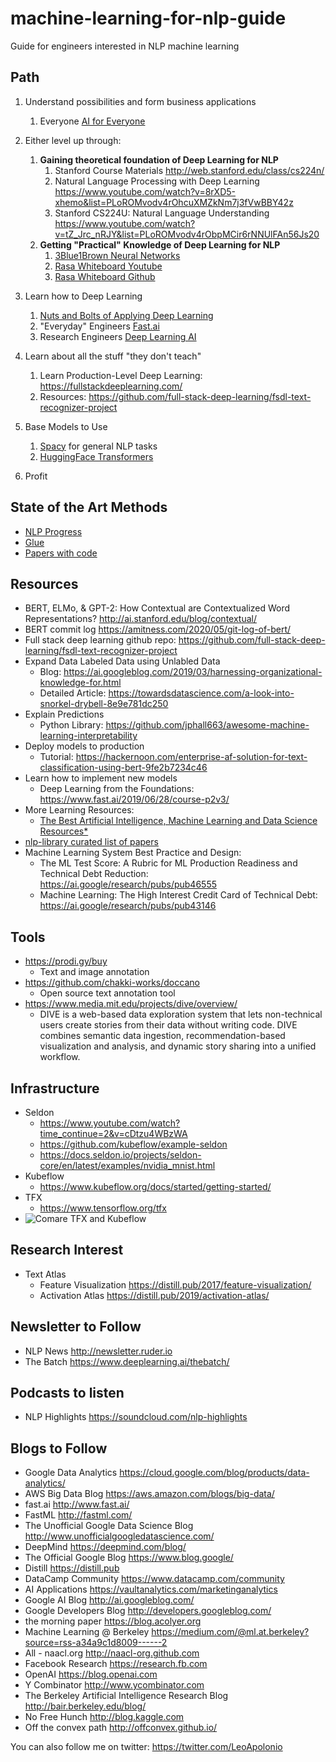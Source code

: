 # machine-learning-for-nlp-guide
Guide for engineers interested in NLP machine learning

## Path
  1. Understand possibilities and form business applications
      1. Everyone [AI for Everyone](https://www.coursera.org/learn/ai-for-everyone)

  1. Either level up through:
      1. __Gaining theoretical foundation of Deep Learning for NLP__
         1. Stanford Course Materials http://web.stanford.edu/class/cs224n/
         1. Natural Language Processing with Deep Learning https://www.youtube.com/watch?v=8rXD5-xhemo&list=PLoROMvodv4rOhcuXMZkNm7j3fVwBBY42z
         1. Stanford CS224U: Natural Language Understanding https://www.youtube.com/watch?v=tZ_Jrc_nRJY&list=PLoROMvodv4rObpMCir6rNNUlFAn56Js20
      1. __Getting "Practical" Knowledge of Deep Learning for NLP__
         1. [3Blue1Brown Neural Networks](https://www.youtube.com/playlist?list=PLZHQObOWTQDNU6R1_67000Dx_ZCJB-3pi)
         1. [Rasa Whiteboard Youtube](https://www.youtube.com/watch?v=mWvnlVw_LiY&list=PL75e0qA87dlG-za8eLI6t0_Pbxafk-cxb&index=5)
         1. [Rasa Whiteboard Github](https://www.youtube.com/redirect?redir_token=JoSXMpXu79Zsu0ao_9CQMdS4Jr18MTU4OTEzMjUzOEAxNTg5MDQ2MTM4&q=https%3A%2F%2Fgithub.com%2FRasaHQ%2Falgorithm-whiteboard-resources&v=mWvnlVw_LiY&event=video_description)
  
  1. Learn how to Deep Learning
      1. [Nuts and Bolts of Applying Deep Learning](https://www.youtube.com/watch?v=F1ka6a13S9I)
      1. "Everyday" Engineers [Fast.ai](https://www.fast.ai/)
      1. Research Engineers [Deep Learning AI](https://www.deeplearning.ai/deep-learning-specialization/)

  1. Learn about all the stuff "they don't teach"
      1. Learn Production-Level Deep Learning: https://fullstackdeeplearning.com/
      1. Resources: https://github.com/full-stack-deep-learning/fsdl-text-recognizer-project
  1. Base Models to Use
      1. [Spacy](https://spacy.io/) for general NLP tasks
      1. [HuggingFace Transformers](https://github.com/huggingface/transformers)

  1. Profit

## State of the Art Methods
  * [NLP Progress](https://github.com/sebastianruder/NLP-progress)
  * [Glue](https://gluebenchmark.com/leaderboard)
  * [Papers with code](https://paperswithcode.com/sota)

## Resources
  * BERT, ELMo, & GPT-2: How Contextual are Contextualized Word Representations? http://ai.stanford.edu/blog/contextual/
  * BERT commit log https://amitness.com/2020/05/git-log-of-bert/
  * Full stack deep learning github repo: https://github.com/full-stack-deep-learning/fsdl-text-recognizer-project
  * Expand Data Labeled Data using Unlabled Data
    * Blog: https://ai.googleblog.com/2019/03/harnessing-organizational-knowledge-for.html
    * Detailed Article: https://towardsdatascience.com/a-look-into-snorkel-drybell-8e9e781dc250
  * Explain Predictions
    * Python Library: https://github.com/jphall663/awesome-machine-learning-interpretability
  * Deploy models to production
    * Tutorial: https://hackernoon.com/enterprise-af-solution-for-text-classification-using-bert-9fe2b7234c46
  * Learn how to implement new models
    * Deep Learning from the Foundations: https://www.fast.ai/2019/06/28/course-p2v3/
  * More Learning Resources:
    * [The Best Artificial Intelligence, Machine Learning and Data Science Resources*](https://www.notion.so/b3b97fa097b747698e87fd3badc657cf)
  * [nlp-library curated list of papers](https://github.com/mihail911/nlp-library)
  * Machine Learning System Best Practice and Design:
    * The ML Test Score: A Rubric for ML Production Readiness and Technical Debt Reduction: https://ai.google/research/pubs/pub46555
    * Machine Learning: The High Interest Credit Card of Technical Debt: https://ai.google/research/pubs/pub43146
    

## Tools
  * https://prodi.gy/buy
    * Text and image annotation
  * https://github.com/chakki-works/doccano
    * Open source text annotation tool
  * https://www.media.mit.edu/projects/dive/overview/
    * DIVE is a web-based data exploration system that lets non-technical users create stories from their data without writing code. DIVE combines semantic data ingestion, recommendation-based visualization and analysis, and dynamic story sharing into a unified workflow. 
    

## Infrastructure
  * Seldon
    * https://www.youtube.com/watch?time_continue=2&v=cDtzu4WBzWA
    * https://github.com/kubeflow/example-seldon
    * https://docs.seldon.io/projects/seldon-core/en/latest/examples/nvidia_mnist.html
  * Kubeflow
    * https://www.kubeflow.org/docs/started/getting-started/
  * TFX
    * https://www.tensorflow.org/tfx
  * ![Comare TFX and Kubeflow](https://imgur.com/IuH3T04.png)

## Research Interest
  * Text Atlas
    * Feature Visualization https://distill.pub/2017/feature-visualization/
    * Activation Atlas https://distill.pub/2019/activation-atlas/

## Newsletter to Follow
  * NLP News http://newsletter.ruder.io
  * The Batch https://www.deeplearning.ai/thebatch/

## Podcasts to listen
  * NLP Highlights https://soundcloud.com/nlp-highlights

## Blogs to Follow
  * Google Data Analytics https://cloud.google.com/blog/products/data-analytics/
  * AWS Big Data Blog https://aws.amazon.com/blogs/big-data/
  * fast.ai http://www.fast.ai/
  * FastML http://fastml.com/
  * The Unofficial Google Data Science Blog http://www.unofficialgoogledatascience.com/
  * DeepMind  https://deepmind.com/blog/
  * The Official Google Blog https://www.blog.google/
  * Distill https://distill.pub
  * DataCamp Community https://www.datacamp.com/community
  * AI Applications https://vaultanalytics.com/marketinganalytics
  * Google AI Blog http://ai.googleblog.com/
  * Google Developers Blog http://developers.googleblog.com/
  * the morning paper https://blog.acolyer.org
  * Machine Learning @ Berkeley https://medium.com/@ml.at.berkeley?source=rss-a34a9c1d8009------2
  * All - naacl.org http://naacl-org.github.com
  * Facebook Research https://research.fb.com
  * OpenAI  https://blog.openai.com
  * Y Combinator http://www.ycombinator.com
  * The Berkeley Artificial Intelligence Research Blog http://bair.berkeley.edu/blog/
  * No Free Hunch http://blog.kaggle.com
  * Off the convex path http://offconvex.github.io/

You can also follow me on twitter: https://twitter.com/LeoApolonio
